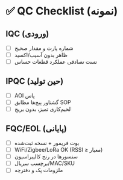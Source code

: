 # ✅ QC Checklist (نمونه)

## IQC (ورودی)
- [ ] شماره پارت و مقدار صحیح
- [ ] ظاهر بدون آسیب/اکسید
- [ ] تست تصادفی عملکرد قطعات حساس

## IPQC (حین تولید)
- [ ] AOI پاس
- [ ] گشتاور پیچ‌ها مطابق SOP
- [ ] لحیم‌کاری تمیز، بدون بریج

## FQC/EOL (پایانی)
- [ ] بوت فریمور + نسخه ثبت‌شده
- [ ] WiFi/Zigbee/LoRa OK (RSSI ≥ معیار)
- [ ] سنسورها در رنج کالیبراسیون
- [ ] برچسب سریال/MAC/SKU
- [ ] ملزومات پک و دفترچه
